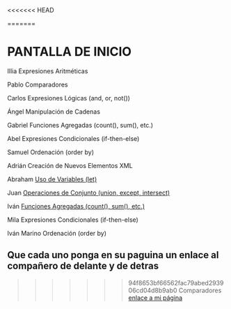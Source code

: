 <<<<<<< HEAD


=======
# PANTALLA DE INICIO #

Illia	        Expresiones Aritméticas

Pablo	        Comparadores

Carlos	        Expresiones Lógicas (and, or, not())

Ángel	        Manipulación de Cadenas

Gabriel	        Funciones Agregadas (count(), sum(), etc.)

Abel	        Expresiones Condicionales (if-then-else)

Samuel	        Ordenación (order by)

Adrián	        Creación de Nuevos Elementos XML

Abraham	        [Uso de Variables (let)](./docs/AbrahamLG.md)

Juan	        [Operaciones de Conjunto (union, except, intersect)](./docs/JuanMT.md)

Iván	        [Funciones Agregadas (count(), sum(), etc.)](./docs/funciones-agregadas-IvanRodriguez.md)

Mila	        Expresiones Condicionales (if-then-else)

Iván Marino	    Ordenación (order by)


## Que cada uno ponga en su paguina un enlace al compañero de delante y de detras
>>>>>>> 94f8653bf66562fac79abed293906cd04d8b9ab0
Comparadores
[enlace a mi página](./PCB.md)